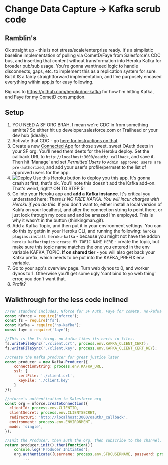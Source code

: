 # Change Data Capture -> Kafka scrub code

## Ramblin's
Ok straight up - this is not stress/scale/enterprise ready. It's a simplistic baseline implementation of pulling via CometD/Faye from Salesforce's CDC bus, and inserting that content without transformation into Heroku Kafka for broader pub/sub usage. You're gonna want/need logic to handle disconnects, gaps, etc. to implement this as a replication system for sure. But it IS a fairly straightforward implementation, and I've purposely encased everything within app.js for easy following.

Big ups to https://github.com/heroku/no-kafka for how I'm hitting Kafka, and Faye for my CometD consumption.
 
 ## Setup

1. YOU NEED A SF ORG BRAH. I mean we're CDC'in from something amirite? So either hit up developer.salesforce.com or Trailhead or your dev hub (ideally).
2. Activate that CDC - go [here for instructions on that](https://developer.salesforce.com/docs/atlas.en-us.change_data_capture.meta/change_data_capture/cdc_select_objects.htm)
3. Create a new [Connected App](https://help.salesforce.com/apex/HTViewHelpDoc?id=connected_app_create.htm&language=en_us) for those sweet, sweet OAuth deets in your SF org. You'll need them deets for the Heroku deploy. Set the callback URL to `http://localhost:3000/oauth/_callback`, and save it. Then hit 'Manage' and set *Permitted Users* to `Admin approved users are pre-authorized`, and add your user's profile/permset to the list of approved users for the app.
4. [![Deploy](https://www.herokucdn.com/deploy/button.svg)](https://heroku.com/deploy) Use this Heroku button to deploy you this app. It's gonna crash at first, that's ok. You'll note this doesn't add the Kafka add-on. That's weird, right? ON TO STEP 5!
5. Go into your Heroku app and **add a Kafka instance**. It's critical you understand here: *There is NO FREE KAFKA. You will incur charges with Heroku if you do this*. If you don't want to, either install a local version of Kakfa on your localhost, and alter the connection string to point there, or just look through my code and and be amazed I'm employed. This is why it wasn't in the button (thinkingman.gif).
6. Add a Kafka Topic, and then put it in your environment settings. You can do this by gettin in your Heroku CLI, and running the following:
 `heroku plugins:install heroku-kafka` - because you might not have the addon
 `heroku kafka:topics:create MY_TOPIC_NAME_HERE` - create the topic, but make sure this topic name matches the one you entered in the env variable KAFKA_TOPIC. **If on shared tier** - you will also get back your Kafka prefix, which needs to be put into the KAFKA_PREFIX env variable.
7. Go to your app's overview page. Turn web dynos to 0, and worker dynos to 1. Otherwise you'll get some ugly 'cant bind to yo web thing' error, you don't want that.
8. Profit?

## Walkthrough for the less code inclined
``` node.js
//Yer standard includes. Nforce for SF Auth, Faye for cometD, no-kafka for yes-kafka, and fs for a thing.
const nforce = require('nforce');
const fs = require('fs');
const Kafka = require('no-kafka');
const faye = require('faye');
```

```node.js
//This is the fs thing. no-kafka likes its certs in files.
fs.writeFileSync('./client.crt', process.env.KAFKA_CLIENT_CERT);
fs.writeFileSync('./client.key', process.env.KAFKA_CLIENT_CERT_KEY);

//create the Kafka producer for great justice later
const producer = new Kafka.Producer({
    connectionString: process.env.KAFKA_URL,
    ssl: {
      certFile: './client.crt',
      keyFile: './client.key'
    }
});
```

```node.js
//nforce's authentication to Salesforce org
const org = nforce.createConnection({
  clientId: process.env.CLIENTID,
  clientSecret: process.env.CLIENTSECRET,
  redirectUri: 'http://localhost:3000/oauth/_callback',
  environment: process.env.ENVIRONMENT,
  mode: 'single',
});
```

```node.js
//Init the Producer, then auth the org, then subscribe to the channel, then on every message, victory.
return producer.init().then(function(){
    console.log('Producer Initiated');
    org.authenticate({username: process.env.SFDCUSERNAME, password: process.env.SFDCPASSWORD}, function(err, resp){
        ...
```